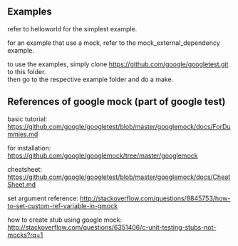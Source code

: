 Examples
-----------------------

refer to helloworld for the simplest example.

for an example that use a mock, refer to the mock_external_dependency example.

to use the examples, simply clone https://github.com/google/googletest.git to this folder.  
then go to the respective example folder and do a make.


References of google mock (part of google test)
------------------------

basic tutorial: https://github.com/google/googletest/blob/master/googlemock/docs/ForDummies.md

for installation: https://github.com/google/googlemock/tree/master/googlemock

cheatsheet: https://github.com/google/googletest/blob/master/googlemock/docs/CheatSheet.md

set argument reference: http://stackoverflow.com/questions/8845753/how-to-set-custom-ref-variable-in-gmock

how to create stub using google mock: http://stackoverflow.com/questions/6351406/c-unit-testing-stubs-not-mocks?rq=1
